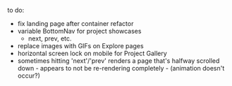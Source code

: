 to do:
- fix landing page after container refactor
- variable BottomNav for project showcases
	- next, prev, etc.
- replace images with GIFs on Explore pages
- horizontal screen lock on mobile for Project Gallery
- sometimes hitting 'next'/'prev' renders a page that's
	halfway scrolled down 
		- appears to not be re-rendering completely
			- (animation doesn't occur?)